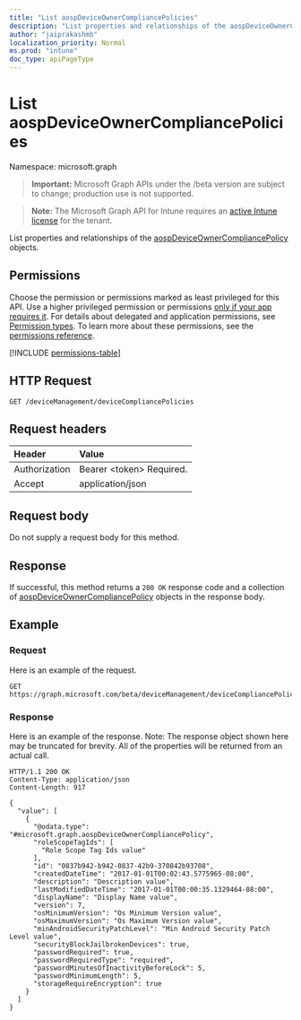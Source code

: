 ```yaml
---
title: "List aospDeviceOwnerCompliancePolicies"
description: "List properties and relationships of the aospDeviceOwnerCompliancePolicy objects."
author: "jaiprakashmb"
localization_priority: Normal
ms.prod: "intune"
doc_type: apiPageType
---
```


# List aospDeviceOwnerCompliancePolicies

Namespace: microsoft.graph

> **Important:** Microsoft Graph APIs under the /beta version are subject to change; production use is not supported.

> **Note:** The Microsoft Graph API for Intune requires an [active Intune license](https://go.microsoft.com/fwlink/?linkid=839381) for the tenant.

List properties and relationships of the [aospDeviceOwnerCompliancePolicy](../resources/intune-deviceconfig-aospdeviceownercompliancepolicy.md) objects.

## Permissions
Choose the permission or permissions marked as least privileged for this API. Use a higher privileged permission or permissions [only if your app requires it](/graph/permissions-overview#best-practices-for-using-microsoft-graph-permissions). For details about delegated and application permissions, see [Permission types](/graph/permissions-overview#permission-types). To learn more about these permissions, see the [permissions reference](/graph/permissions-reference).

<!-- { "blockType": "permissions", "name": "intune_deviceconfig_aospdeviceownercompliancepolicy_list" } -->
[!INCLUDE [permissions-table](../includes/permissions/intune-deviceconfig-aospdeviceownercompliancepolicy-list-permissions.md)]

## HTTP Request
<!-- {
  "blockType": "ignored"
}
-->
``` http
GET /deviceManagement/deviceCompliancePolicies
```

## Request headers
|Header|Value|
|:---|:---|
|Authorization|Bearer &lt;token&gt; Required.|
|Accept|application/json|

## Request body
Do not supply a request body for this method.

## Response
If successful, this method returns a `200 OK` response code and a collection of [aospDeviceOwnerCompliancePolicy](../resources/intune-deviceconfig-aospdeviceownercompliancepolicy.md) objects in the response body.

## Example

### Request
Here is an example of the request.
``` http
GET https://graph.microsoft.com/beta/deviceManagement/deviceCompliancePolicies
```

### Response
Here is an example of the response. Note: The response object shown here may be truncated for brevity. All of the properties will be returned from an actual call.
``` http
HTTP/1.1 200 OK
Content-Type: application/json
Content-Length: 917

{
  "value": [
    {
      "@odata.type": "#microsoft.graph.aospDeviceOwnerCompliancePolicy",
      "roleScopeTagIds": [
        "Role Scope Tag Ids value"
      ],
      "id": "0837b942-b942-0837-42b9-370842b93708",
      "createdDateTime": "2017-01-01T00:02:43.5775965-08:00",
      "description": "Description value",
      "lastModifiedDateTime": "2017-01-01T00:00:35.1329464-08:00",
      "displayName": "Display Name value",
      "version": 7,
      "osMinimumVersion": "Os Minimum Version value",
      "osMaximumVersion": "Os Maximum Version value",
      "minAndroidSecurityPatchLevel": "Min Android Security Patch Level value",
      "securityBlockJailbrokenDevices": true,
      "passwordRequired": true,
      "passwordRequiredType": "required",
      "passwordMinutesOfInactivityBeforeLock": 5,
      "passwordMinimumLength": 5,
      "storageRequireEncryption": true
    }
  ]
}
```
